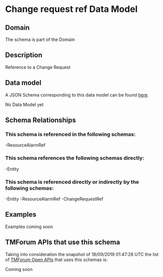 # Change request ref Data Model

## Domain

The  schema is part of the  Domain

## Description

Reference to a Change Request

## Data model

A JSON Schema corresponding to this data model can be found
[here](https://github.com/tmforum-rand/schemas/blob/master/Common/ChangeRequestRef.schema.json).

No Data Model yet

## Schema Relationships

### This schema is referenced in the following schemas:

-ResourceAlarmRef

### This schema references the following schemas directly:

-Entity

### This schema is referenced directly or indirectly by the following schemas:

-Entity
-ResourceAlarmRef
-ChangeRequestRef



## Examples

Examples coming soon

## TMForum APIs that use this schema

Taking into consideration the snapshot of 18/09/2019 01:47:28 UTC the list of [TMForum Open APIs](https://www.tmforum.org/open-apis/) that uses this schemas is:

Coming soon
